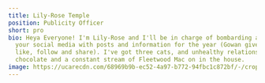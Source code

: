 ```yaml
---
title: Lily-Rose Temple
position: Publicity Officer
short: pro
bio: Heya Everyone! I'm Lily-Rose and I'll be in charge of bombarding all of
  your social media with posts and information for the year (Gowan give it a
  like, follow and share). I've got three cats, and unhealthy relationship with
  chocolate and a constant stream of Fleetwood Mac on in the house.
image: https://ucarecdn.com/68969b9b-ec52-4a97-b772-94fbc1c872bf/-/crop/750x500/0,135/-/preview/
---
```

